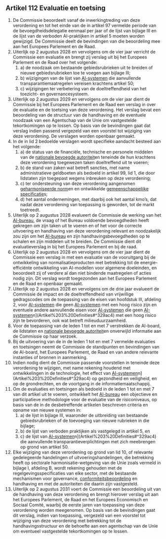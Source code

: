 ## Artikel 112 Evaluatie en toetsing

1. De Commissie beoordeelt vanaf de inwerkingtreding van deze verordening en tot het einde van de in artikel 97 vermelde periode van de bevoegdheidsdelegatie eenmaal per jaar of de lijst van bijlage III en de lijst van de verboden AI-praktijken in artikel 5 moeten worden gewijzigd. De Commissie deelt de bevindingen van die beoordeling mee aan het Europees Parlement en de Raad.
2. Uiterlijk op 2 augustus 2028 en vervolgens om de vier jaar verricht de Commissie een evaluatie en brengt zij verslag uit bij het Europees Parlement en de Raad over het volgende:
	1. a) de noodzaak om bestaande gebiedsrubrieken uit te breiden of nieuwe gebiedsrubrieken toe te voegen aan bijlage III;
	2. b) wijzigingen van de lijst van [AI-systemen](a3.md#^ai-systeem) die aanvullende transparantiemaatregelen vereisen krachtens artikel 50;
	3. c) wijzigingen ter verbetering van de doeltreffendheid van het toezicht- en governancesysteem.
3. Uiterlijk op 2 augustus 2029 en vervolgens om de vier jaar dient de Commissie bij het Europees Parlement en de Raad een verslag in over de evaluatie en de toetsing van deze verordening. Het verslag bevat een beoordeling van de structuur van de handhaving en de eventuele noodzaak van een Agentschap van de Unie om vastgestelde tekortkomingen op te lossen. Op basis van de bevindingen gaat dat verslag indien passend vergezeld van een voorstel tot wijziging van deze verordening. De verslagen worden openbaar gemaakt.
4. In de in lid 2 bedoelde verslagen wordt specifieke aandacht besteed aan het volgende:
	1. a) de status van de financiële, technische en personele middelen van de [nationale bevoegde autoriteit](a3.md#^natbau)en teneinde de hun krachtens deze verordening toegewezen taken doeltreffend uit te voeren;
	2. b) de stand van zaken wat betreft sancties, met name administratieve geldboeten als bedoeld in artikel 99, lid 1, die door lidstaten zijn toegepast wegens inbreuken op deze verordening;
	3. c) ter ondersteuning van deze verordening aangenomen [geharmoniseerde norm](a3.md#^hnorm)en en ontwikkelde [gemeenschappelijke specificatie](a3.md#^gespec)s;
	4. d) het aantal ondernemingen, met daarbij ook het aantal kmo’s, dat nadat deze verordening van toepassing is geworden, tot de markt toetreedt.
5. Uiterlijk op 2 augustus 2028 evalueert de Commissie de werking van het [AI-bureau](a3.md#^aibur), de vraag of het Bureau voldoende bevoegdheden heeft gekregen om zijn taken uit te voeren en of het voor de correcte uitvoering en handhaving van deze verordening relevant en noodzakelijk zou zijn om het [AI-bureau](a3.md#^aibur) en zijn handhavingsbevoegdheden op te schalen en zijn middelen uit te breiden. De Commissie dient dit evaluatieverslag in bij het Europees Parlement en bij de raad.
6. Uiterlijk op 2 augustus 2028 en vervolgens om de vier jaar dient de Commissie een verslag in met een evaluatie van de vooruitgang bij de ontwikkeling van normalisatieproducten met betrekking tot de energie-efficiënte ontwikkeling van AI-modellen voor algemene doeleinden, en beoordeelt zij of verdere al dan niet bindende maatregelen of acties nodig zijn. Dit verslag wordt toegezonden aan het Europees Parlement en de Raad en openbaar gemaakt.
7. Uiterlijk op 2 augustus 2028 en vervolgens om de drie jaar evalueert de Commissie de impact en de doeltreffendheid van vrijwillige gedragscodes om de toepassing van de eisen van hoofdstuk III, afdeling 2, voor [AI-systemen](a3.md#^ai-systeem) die geen [AI-systemen](a3.md#^ai-systeem) met een hoog risico zijn en eventuele andere aanvullende eisen voor [AI-systemen](a3.md#^ai-systeem) die geen [AI-systemen](a3.md#^ai-systeem)n](Artikel%203%20Definities#^329ac4) met een hoog risico zijn te bevorderen, ook wat betreft milieuduurzaamheid.
8. Voor de toepassing van de leden 1 tot en met 7 verstrekken de AI-board, de lidstaten en [nationale bevoegde autoriteit](a3.md#^natbau)en onverwijld informatie aan de Commissie op haar verzoek.
9. Bij de uitvoering van de in de leden 1 tot en met 7 vermelde evaluaties en toetsingen neemt de Commissie de standpunten en bevindingen van de AI-board, het Europees Parlement, de Raad en van andere relevante instanties of bronnen in aanmerking.
10. Indien nodig dient de Commissie passende voorstellen in teneinde deze verordening te wijzigen, met name rekening houdend met ontwikkelingen in de technologie, het effect van [AI-systemen](a3.md#^ai-systeem)n](Artikel%203%20Definities#^329ac4) op gezondheid en veiligheid, en op de grondrechten, en de voortgang in de informatiemaatschappij.
11. Om de evaluaties en toetsingen als bedoeld in de leden 1 tot en met 7 van dit artikel uit te voeren, ontwikkelt het [AI-bureau](a3.md#^aibur) een objectieve en participatieve methodologie voor de evaluatie van de risiconiveaus, op basis van de in de desbetreffende artikelen beschreven criteria en opname van nieuwe systemen in:
	1. a) de lijst in bijlage III, waaronder de uitbreiding van bestaande gebiedsrubrieken of de toevoeging van nieuwe rubrieken in die bijlage;
	2. b) de lijst van verboden praktijken als vastgelegd in artikel 5, en
	3. c) de lijst van [AI-systemen](a3.md#^ai-systeem)n](Artikel%203%20Definities#^329ac4) die aanvullende transparantieverplichtingen met zich meebrengen op grond van artikel 50.
12. Elke wijziging van deze verordening op grond van lid 10, of relevante gedelegeerde handelingen of uitvoeringshandelingen, die betrekking heeft op sectorale harmonisatie-wetgeving van de Unie zoals vermeld in bijlage I, afdeling B, wordt rekening gehouden met de regelgevingsspecificaties van elke sector, met de bestaande mechanismen voor governance, [conformiteitsbeoordeling](a3.md#^conformiteitsbeoordeling) en handhaving en met de autoriteiten die daarin zijn vastgesteld.
13. Uiterlijk op 2 augustus 2031 voert de Commissie een beoordeling uit van de handhaving van deze verordening en brengt hierover verslag uit aan het Europees Parlement, de Raad en het Europees Economisch en Sociaal Comité, waarbij de eerste jaren van toepassing van deze verordening worden meegenomen. Op basis van de bevindingen gaat dit verslag, indien van toepassing, vergezeld van een voorstel tot wijziging van deze verordening met betrekking tot de handhavingsstructuur en de behoefte aan een agentschap van de Unie om eventueel vastgestelde tekortkomingen op te lossen.